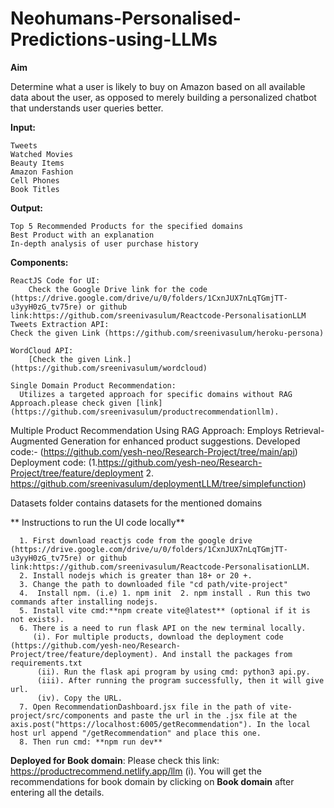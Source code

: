 # Neohumans-Personalised-Predictions-using-LLMs

**Aim**

Determine what a user is likely to buy on Amazon based on all available data about the user, as opposed to merely building a personalized chatbot that understands user queries better.

**Input:**

    Tweets
    Watched Movies
    Beauty Items
    Amazon Fashion
    Cell Phones
    Book Titles

**Output:**

    Top 5 Recommended Products for the specified domains
    Best Product with an explanation
    In-depth analysis of user purchase history

**Components:**

    ReactJS Code for UI:
        Check the Google Drive link for the code (https://drive.google.com/drive/u/0/folders/1CxnJUX7nLqTGmjTT-u3yyH0zG_tv75re) or github link:https://github.com/sreenivasulum/Reactcode-PersonalisationLLM
    Tweets Extraction API:
    Check the given Link (https://github.com/sreenivasulum/heroku-persona)

    WordCloud API:
        [Check the given Link.] (https://github.com/sreenivasulum/wordcloud)

    Single Domain Product Recommendation:
      Utilizes a targeted approach for specific domains without RAG Approach.please check given [link] (https://github.com/sreenivasulum/productrecommendationllm).

   Multiple Product Recommendation Using RAG Approach:
        Employs Retrieval-Augmented Generation for enhanced product suggestions.
        Developed code:- (https://github.com/yesh-neo/Research-Project/tree/main/api)
         Deployment code: (1.https://github.com/yesh-neo/Research-Project/tree/feature/deployment 2. https://github.com/sreenivasulum/deploymentLLM/tree/simplefunction)

   Datasets folder contains datasets for the mentioned domains

  ** Instructions to run the UI code locally**
  
      1. First download reactjs code from the google drive (https://drive.google.com/drive/u/0/folders/1CxnJUX7nLqTGmjTT-u3yyH0zG_tv75re) or github link:https://github.com/sreenivasulum/Reactcode-PersonalisationLLM.
      2. Install nodejs which is greater than 18+ or 20 +.
      3. Change the path to downloaded file "cd path/vite-project"
      4.  Install npm. (i.e) 1. npm init  2. npm install . Run this two commands after installing nodejs.
      5. Install vite cmd:**npm create vite@latest** (optional if it is not exists).
      6. There is a need to run flask API on the new terminal locally.
         (i). For multiple products, download the deployment code (https://github.com/yesh-neo/Research-Project/tree/feature/deployment). And install the packages from requirements.txt
          (ii). Run the flask api program by using cmd: python3 api.py.
          (iii). After running the program successfully, then it will give url.
          (iv). Copy the URL.
      7. Open RecommendationDashboard.jsx file in the path of vite-project/src/components and paste the url in the .jsx file at the axis.post("https://localhost:6005/getRecommendation"). In the local host url append "/getRecommendation" and place this one.
      8. Then run cmd: **npm run dev**

  **Deployed for Book domain**:
  Please check this link: https://productrecommend.netlify.app/llm
 (i). You will get the recommendations for book domain by clicking on **Book domain** after entering all the details.
   
    
